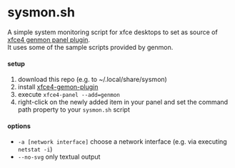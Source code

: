 # sysmon.sh
A simple system monitoring script for xfce desktops to set as source of [xfce4 genmon panel plugin](https://gitlab.xfce.org/panel-plugins/xfce4-genmon-plugin).  
It uses some of the sample scripts provided by genmon.
#### setup
1. download this repo (e.g. to ~/.local/share/sysmon)
2. install [xfce4-gemon-plugin](apt://xfce4-genmon-plugin)
3. execute `xfce4-panel --add=genmon`
4. right-click on the newly added item in your panel and set the command path property to your `sysmon.sh` script
#### options
 - `-a [network interface]` choose a network interface (e.g. via executing `netstat -i`)
 - `--no-svg` only textual output
 
